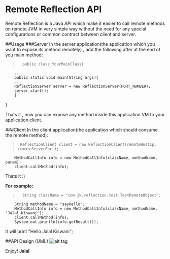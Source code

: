 # Remote Reflection API
Remote Reflection is a Java API which make it easier to call remote methods on remote JVM in very simple way without the need for any special configurations or common contract between client and server.

##Usage
###Server 
In the server application(the application which you want to expose its method remotely) , add the following after at the end of you main method:
>	    public class YourMainClass{
		...
	    public static void main(String args){
	    ...	    
	    ReflectionServer server = new ReflectionServer(PORT_NUMBER);
	    server.start();
		}
   }
 
Thats it , now you can expose any method inside this application VM to your application client.
 
###Client
In the client application(the application which should consume the remote method):
>      ReflectionClient client = new ReflectionClient(remoteHostIp, remoteServerPort);
		MethodCallInfo info = new MethodCallInfo(className, methodName, param);
		client.callMethod(info);
		
Thats it :)

**For example:**		
>		String className = "com.jk.reflection.test.TestRemoteObject";
		String methodName = "sayHello";
		MethodCallInfo info = new MethodCallInfo(className, methodName, "Jalal Kiswani");
		client.callMethod(info);
		System.out.println(info.getResult());
		
It will print "Hello Jalal Kiswani";
		
##API Design (UML)
![alt tag](https://github.com/kiswanij/remote-reflection/blob/master/design/RemoteReflection-API-UML.PNG)

Enjoy!
**Jalal**

 

